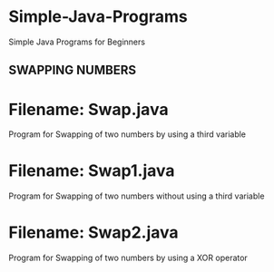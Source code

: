 # Simple-Java-Programs
Simple Java Programs for Beginners

## SWAPPING NUMBERS
# Filename: Swap.java
Program for Swapping of two numbers by using a third variable
             
# Filename: Swap1.java
Program for Swapping of two numbers without using a third variable
             
# Filename: Swap2.java
Program for Swapping of two numbers by using a XOR operator
